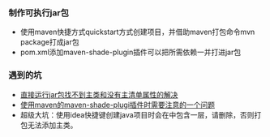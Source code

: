 ### 制作可执行jar包

* 使用maven快捷方式quickstart方式创建项目，并借助maven打包命令mvn package打成jar包
* pom.xml添加maven-shade-plugin插件可以把所需依赖一并打进jar包


### 遇到的坑
- [直接运行jar包找不到主类和没有主清单属性的解决](https://blog.csdn.net/qq_27483535/article/details/52830421)
- [使用maven的maven-shade-plugi插件时需要注意的一个问题](https://blog.csdn.net/thc1987/article/details/44176481)
- 超级大坑：使用idea快捷键创建java项目时会在<build></build>中包含一层<pluginManagement>，请删除，否则打包无法添加主类。